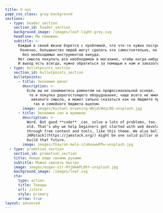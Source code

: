 ```yaml
---
title: О нас
page_css_class: gray-background
sections:
  - type: header_section
    section_id: header_section
    background_image: /images/leaf-light-grey.svg
    headline: Мы поможем.
    subtitle: >-
      Каждый в своей жизни борется с проблемой, что что-то нужно построить или обновить.
       Конечно, большинство людей могут сделать это самостоятельно, но что бы ни говорили,
        без необходимых инструментов никуда.
      Нет смысла покупать все необходимое в магазине, чтобы когда-нибудь что-то построить, потому что цены и на строительные инструменты, и на материалы огромны.
      И выход есть всегда, нужно обратиться за помощью к нам и заказать аренду [нужного вам инструмента](https://shtan.ga/store/).
  - type: bulletpoints_section
    section_id: bulletpoints_section
    bulletpoints:
      - title: Экономия денег
        description: >-
          Если вы не занимаетесь ремонтом на профессиональной основе,
           то и покупка дорогостоящего оборудования, чаще всего не имеет
            никакого смысла, и может сильно сказаться как на бюджете проекта,
             так и семейного бюджета вцелом. 
        image: images/michael-browning-WbjdcWUyLRQ-unsplash.jpg
      - title: Экономия сил и времени
        description: >-
          Word. But good **code** _can_ solve a lots of problems, too. New _and_
          old. That’s why we help beginners get started with web development
          through free content and tools, like this theme. We also believe [the
          JAMstack](https://jamstack.org/) might be one solid pillar on which we
          build that future.
        image: images/thayran-melo-iCnKeuwwPPw-unsplash.jpg
  - type: promotion_section
    section_id: promotion_section
    title: Новые вещи своими руками
    subtitle: Можно сделать быстро
    image: images/eugen-str-RYjHmAPL0hY-unsplash.jpg
    background_image: /images/leaf.svg
    cta:
      type: action
      title: Товары
      url: /store
      style: primary
      arrow: true
layout: advanced
---
```

